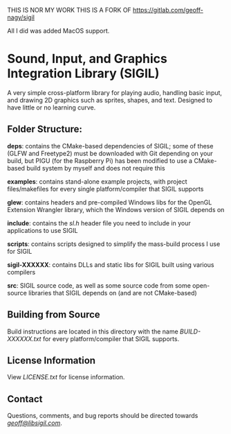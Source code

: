 THIS IS NOR MY WORK
THIS IS A FORK OF https://gitlab.com/geoff-nagy/sigil

All I did was added MacOS support.

# Sound, Input, and Graphics Integration Library (SIGIL)

A very simple cross-platform library for playing audio, handling basic input, and drawing 2D graphics such as sprites, shapes, and text. Designed to have little or no learning curve.

## Folder Structure:

**deps**: contains the CMake-based dependencies of SIGIL; some of these (GLFW and Freetype2) must be downloaded with Git depending on your build, but PIGU (for the Raspberry Pi) has been modified to use a CMake-based build system by myself and does not require this

**examples**: contains stand-alone example projects, with project files/makefiles for every single platform/compiler that SIGIL supports

**glew**: contains headers and pre-compiled Windows libs for the OpenGL Extension Wrangler library, which the Windows version of SIGIL depends on

**include**: contains the *sl.h* header file you need to include in your applications to use SIGIL

**scripts**: contains scripts designed to simplify the mass-build process I use for SIGIL

**sigil-XXXXXX**: contains DLLs and static libs for SIGIL built using various compilers

**src**: SIGIL source code, as well as some source code from some open-source libraries that SIGIL depends on (and are not CMake-based)

## Building from Source

Build instructions are located in this directory with the name *BUILD-XXXXXX.txt* for every platform/compiler that SIGIL supports.

## License Information

View *LICENSE.txt* for license information.

## Contact

Questions, comments, and bug reports should be directed towards *geoff@libsigil.com*.
